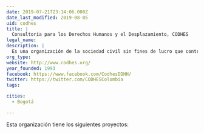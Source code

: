 ```yaml
---
date: 2019-07-21T23:14:06.000Z
date_last_modified: 2019-08-05
uid: codhes
title: |
  Consultoría para los Derechos Humanos y el Desplazamiento, CODHES
legal_name: 
description: |
  Es una organización de la sociedad civil sin fines de lucro que contribuye a la construcción de sociedades democráticas, incluyentes y solidarias, con vigencia integral de los derechos humanos y del derecho internacional humanitario, así como al fortalecimiento de capacidades sociales con énfasis en procesos de construcción de paz y en la problemática de las poblaciones en situación de movilidad humana a nivel nacional, regional e internacional.
org_type: 
website: http://www.codhes.org/
year_founded: 1993
facebook: https://www.facebook.com/CodhesDDHH/
twitter: https://twitter.com/CODHESColombia
tags:

cities: 
  - Bogotá

---
```


Esta organización tiene los siguientes proyectos:


